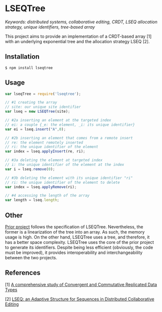 # LSEQTree

<i>Keywords: distributed systems, collaborative editing, CRDT, LSEQ allocation strategy, unique identifiers, tree-based array</i>

This project aims to provide an implementation of a CRDT-based array [1] with 
an underlying exponential tree and the allocation strategy LSEQ [2].

## Installation

```
$ npm install lseqtree
```

## Usage

```javascript
var lseqTree = require('lseqtree');

// #1 creating the array
// site: our unique site identifier
var lseq = new LSEQTree(site);

// #2a inserting an element at the targeted index
// ei: a couple {_e: the element, _i: its unique identifier}
var ei = lseq.insert("A",0);

// #2b inserting an element that comes from a remote insert
// re: the element remotely inserted
// ri: the unique identifier of the element
var index = lseq.applyInsert(re, ri);

// #3a deleting the element at targeted index
// i: the unique identifier of the element at the index
var i = lseq.remove(0);

// #3b deleting the element with its unique identifier "ri"
// ri: the unique identifier of the element to delete
var index = lseq.applyRemove(ri);

// #4 accessing the length of the array
var length = lseq.length;
```

Other
-----
[Prior project](http://github.com/chat-wane/lseqarray.git) follows the
specification of LSEQTree. Nevertheless, the former is a linearization of the 
tree into an array. As such, the memory usage is high. On the other hand,
LSEQTree uses a tree, and therefore, it has a better space complexity. LSEQTree
uses the core of the prior project to generate its identifiers.
Despite being less efficient (obviously, the code must be improved), it
provides interoperability and interchangeability between the two projects.

References
----------
[1] [A comprehensive study of Convergent and Commutative Replicated Data Types](http://hal.upmc.fr/docs/00/55/55/88/PDF/techreport.pdf)

[2] [LSEQ: an Adaptive Structure for Sequences in Distributed Collaborative Editing](http://hal.archives-ouvertes.fr/docs/00/92/16/33/PDF/fp025-nedelec.pdf)
